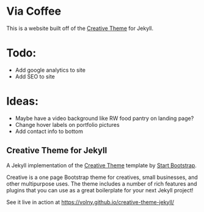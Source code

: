 # Via Coffee

This is a website built off of the [Creative Theme](http://startbootstrap.com/template-overviews/creative/) for Jekyll. 

# Todo:
* Add google analytics to site
* Add SEO to site

# Ideas:
* Maybe have a video background like RW food pantry on landing page?
* Change hover labels on portfolio pictures
* Add contact info to bottom





## Creative Theme for Jekyll

A Jekyll implementation of the [Creative Theme](http://startbootstrap.com/template-overviews/creative/) template by [Start Bootstrap](http://startbootstrap.com).

Creative is a one page Bootstrap theme for creatives, small businesses, and other multipurpose uses.
The theme includes a number of rich features and plugins that you can use as a great boilerplate for your next Jekyll project! 

See it live in action at <https://volny.github.io/creative-theme-jekyll/>


